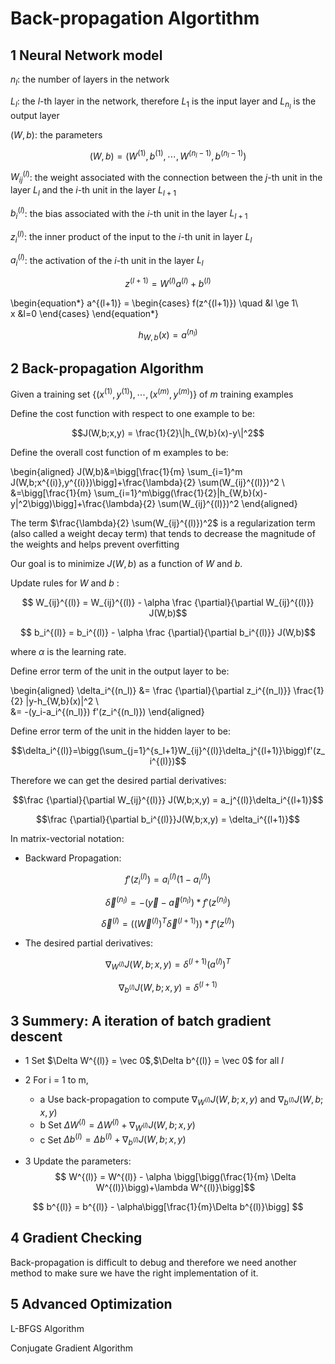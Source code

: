 # Back-propagation Algortithm

## 1 Neural Network model

$n_l$: the number of layers in the network

$L_l$: the $l$-th layer in the network, therefore $L_1$ is the input layer and $L_{n_l}$ is the output layer 

$(W,b)$: the parameters

$$(W,b)=(W^{(1)},b^{(1)},\cdots,W^{(n_l-1)},b^{(n_l-1)})$$

$W_{ij}^{(l)}$: the weight associated with the connection between the $j$-th unit in the layer $L_l$ and the $i$-th unit in the layer $L_{l+1}$

$b_i^{(l)}$: the bias associated with the $i$-th unit in the layer $L_{l+1}$

$z_i^{(l)}$: the inner product of the input to the $i$-th unit in layer $L_l$

$a_i^{(l)}$: the activation of the $i$-th unit in the layer $L_l$

$$z^{(l+1)} = W^{(l)}a^{(l)}+b^{(l)}$$

\begin{equation\*}
a^{(l+1)} = 
            \begin{cases}
            f(z^{(l+1)}) \quad &l \ge 1\\\
            x  &l=0
            \end{cases} 
\end{equation\*}

$$h_{W,b}(x) = a^{(n_l)}$$

## 2 Back-propagation Algorithm

Given a training set $\{(x^{(1)},y^{(1)}),\cdots,(x^{(m)},y^{(m)})\}$ of $m$ training examples

Define the cost function with respect to one example to be:

$$J(W,b;x,y) = \frac{1}{2}\|h_{W,b}(x)-y\|^2$$

Define the overall cost function of m examples to be:

\begin{aligned}
J(W,b)&=\bigg[\frac{1}{m} \sum_{i=1}^m J(W,b;x^{(i)},y^{(i)})\bigg]+\frac{\lambda}{2} \sum(W_{ij}^{(l)})^2 \\\
      &=\bigg[\frac{1}{m} \sum_{i=1}^m\bigg(\frac{1}{2}\|h_{W,b}(x)-y\|^2\bigg)\bigg]+\frac{\lambda}{2} \sum(W_{ij}^{(l)})^2 
\end{aligned}

The term $\frac{\lambda}{2} \sum(W_{ij}^{(l)})^2$ is a regularization term (also called a weight decay term) that tends to decrease the magnitude of the weights and helps prevent overfitting

Our goal is to minimize $J(W,b)$ as a function of $W$ and $b$.

Update rules for $W$ and $b$ :

$$ W_{ij}^{(l)} = W_{ij}^{(l)} - \alpha \frac {\partial}{\partial W_{ij}^{(l)}} J(W,b)$$

$$ b_i^{(l)} = b_i^{(l)} - \alpha \frac {\partial}{\partial  b_i^{(l)}} J(W,b)$$

where $\alpha$ is the learning rate.

Define error term of the unit in the output layer to be:

\begin{aligned}
\delta_i^{(n_l)} &= \frac {\partial}{\partial z_i^{(n_l)}} \frac{1}{2} \|y-h_{W,b}(x)\|^2 \\\
&= -(y_i-a_i^{(n_l)}) f'(z_i^{(n_l)})
\end{aligned}

Define error term of the unit in the hidden layer to be:

$$\delta_i^{(l)}=\bigg(\sum_{j=1}^{s_l+1}W_{ij}^{(l)}\delta_j^{(l+1)}\bigg)f'(z_i^{(l)})$$

Therefore we can get the desired partial derivatives:

$$\frac {\partial}{\partial W_{ij}^{(l)}} J(W,b;x,y) = a_j^{(l)}\delta_i^{(l+1)}$$

$$\frac {\partial}{\partial b_i^{(l)}}J(W,b;x,y) = \delta_i^{(l+1)}$$

In matrix-vectorial notation:

- Backward Propagation: 

$$ f'(z_i^{(l)}) = a_i^{(l)}\big(1-a_i^{(l)}\big)$$

$$\vec\delta^{(n_l)} = -(\vec y - \vec a^{(n_l)})*f'(z^{(n_l)}) $$

$$\vec \delta^{(l)} = \big((\vec W^{(l)})^T\vec\delta^{(l+1)})\big)*f'(z^{(l)})$$

- The desired partial derivatives:

$$\nabla_{W^{(l)}} J(W,b;x,y) = \delta^{(l+1)}\big(a^{(l)}\big)^T$$

$$\nabla_{b^{(l)}} J(W,b;x,y) = \delta^{(l+1)}$$

## 3 Summery: A iteration of batch gradient descent

- 1 Set $\Delta W^{(l)} = \vec 0$,$\Delta b^{(l)} = \vec 0$ for all $l$

- 2 For i = 1 to m,
    
    - a Use back-propagation to compute $\nabla_{W^{(l)}} J(W,b;x,y)$ and $\nabla_{b^{(l)}} J(W,b;x,y)$
    - b Set $\Delta W^{(l)} = \Delta W^{(l)} + \nabla_{W^{(l)}} J(W,b;x,y)$
    - c Set $\Delta b^{(l)} = \Delta b^{(l)} + \nabla_{b^{(l)}} J(W,b;x,y)$

- 3 Update the parameters:
$$ W^{(l)} = W^{(l)} - \alpha \bigg[\bigg(\frac{1}{m} \Delta W^{(l)}\bigg)+\lambda W^{(l)}\bigg]$$

$$ b^{(l)} = b^{(l)} - \alpha\bigg[\frac{1}{m}\Delta b^{(l)}\bigg] $$

## 4 Gradient Checking

Back-propagation is difficult to debug and therefore we need another method to make sure we have the right implementation of it.

## 5 Advanced Optimization

L-BFGS Algorithm 

Conjugate Gradient Algorithm











